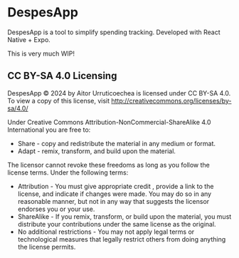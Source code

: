 # DespesApp
DespesApp is a tool to simplify spending tracking.
Developed with React Native + Expo.

This is very much WIP!

## CC BY-SA 4.0 Licensing
DespesApp © 2024 by Aitor Urruticoechea is licensed under CC BY-SA 4.0. To view a copy of this license, visit http://creativecommons.org/licenses/by-sa/4.0/

Under Creative Commons Attribution-NonCommercial-ShareAlike 4.0 International you are free to:

- Share - copy and redistribute the material in any medium or format.
- Adapt - remix, transform, and build upon the material.

The licensor cannot revoke these freedoms as long as you follow the license terms. Under the following terms:

- Attribution - You must give appropriate credit , provide a link to the license, and indicate if changes were made. You may do so in any reasonable manner, but not in any way that suggests the licensor endorses you or your use.
- ShareAlike - If you remix, transform, or build upon the material, you must distribute your contributions under the same license as the original.
- No additional restrictions - You may not apply legal terms or technological measures that legally restrict others from doing anything the license permits.